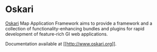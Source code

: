 Oskari
======

[Oskari](http://www.oskari.org/trac) Map Application Framework aims to 
provide a framework and a collection of functionality-enhancing bundles 
and plugins for rapid development of feature-rich GI web applications.

Documentation available at [[http://www.oskari.org]].
